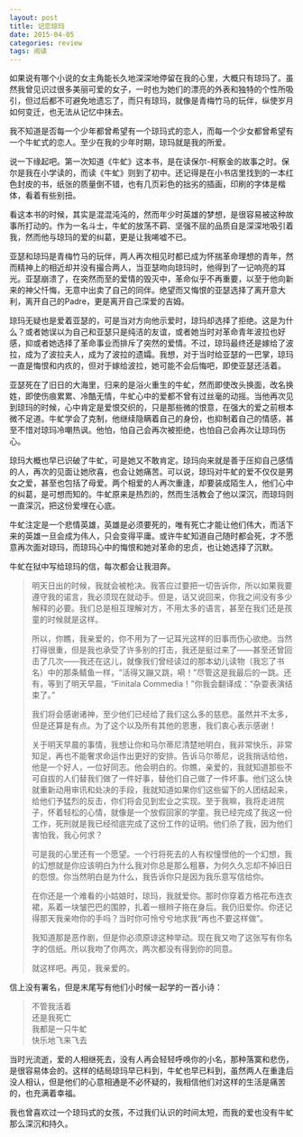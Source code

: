```yaml
---
layout: post
title: 记恋琼玛
date: 2015-04-05
categories: review
tags: 阅读
---
```


如果说有哪个小说的女主角能长久地深深地停留在我的心里，大概只有琼玛了。虽然我曾见识过很多美丽可爱的女子，一时也为她们的漂亮的外表和独特的个性所吸引，但过后都不可避免地遗忘了，而只有琼玛，就像是青梅竹马的玩伴，纵使岁月如何变迁，也无法从记忆中抹去。

我不知道是否每一个少年都曾希望有一个琼玛式的恋人，而每一个少女都曾希望有一个牛虻式的恋人。至少在我的少年时期，琼玛就是我的所爱。

说一下缘起吧。第一次知道《牛虻》这本书，是在读保尔-柯察金的故事之时。保尔是我在小学读的，而读《牛虻》则到了初中。还记得是在小书店里找到的一本红色封皮的书，纸张的质量倒不错，也有几页彩色的拙劣的插画，印刷的字体是楷体，看着有些别扭。

看这本书的时候，其实是混混沌沌的，然而年少时英雄的梦想，是很容易被这种故事所打动的。作为一名斗士，牛虻的放荡不羁、坚强不屈的品质自是深深地吸引着我，然而他与琼玛的爱的纠葛，更是让我唏嘘不已。

亚瑟和琼玛是青梅竹马的玩伴，两人再次相见时都已成为怀揣革命理想的青年，然而精神上的相近却并没有撮合两人，当亚瑟吻向琼玛时，他得到了一记响亮的耳光。亚瑟崩溃了，在突然而至的爱情的毁灭中，革命似乎不再重要，以至于他向新来的神父忏悔，无意中出卖了自己的同伴。绝望而又悔恨的亚瑟选择了离开意大利，离开自己的Padre，更是离开自己深爱的吉姆。

琼玛无疑也是爱着亚瑟的，可是当对方向他示爱时，琼玛却选择了拒绝。这是为什么？或者她误以为自己和亚瑟只是纯洁的友谊，或者她当时对革命青年波拉也好感，抑或者她选择了革命事业而排斥了突然的爱情。不过，琼玛最终还是嫁给了波拉，成为了波拉夫人，成为了波拉的遗孀。我想，对于当时给亚瑟的一巴掌，琼玛一直是悔恨和内疚的，但对于嫁给波拉，她可能不会后悔吧，即使亚瑟还活着。

亚瑟死在了旧日的大海里，归来的是浴火重生的牛虻，然而即使改头换面，改名换姓，即使伤痕累累、冷酷无情，牛虻心中的爱都不曾有过丝毫的动摇。当他再次见到琼玛的时候，心中肯定是爱恨交织的，只是那些微的恨意，在强大的爱之前根本微不足道。牛虻学会了克制，他继续隐瞒着自己的身份，也抑制着自己的情感，甚至不惜对琼玛冷嘲热讽。他怕，怕自己会再次被拒绝，也怕自己会再次让琼玛伤心。

琼玛大概也早已识破了牛虻，可是她又不敢肯定。琼玛向来就是善于压抑自己感情的人，再次的见面让她欣喜，也会让她痛苦。可以说，琼玛对牛虻的爱不仅仅是男女之爱，甚至也包括了母爱。两个相爱的人再次重逢，却要装成陌生人，他们心中的纠葛，是可想而知的。牛虻原来是热烈的，然而生活教会了他以深沉，而琼玛则一直深沉，把这份爱埋在心底。

牛虻注定是一个悲情英雄，英雄是必须要死的，唯有死亡才能让他们伟大，而活下来的英雄一旦会成为伟人，只会变得平庸。或许牛虻知道自己随时都会死，才不愿意再次面对琼玛，而琼玛心中的悔恨和她对革命的忠贞，也让她选择了沉默。

牛虻在狱中写给琼玛的信，每次都会让我泪奔。

> 明天日出的时候，我就会被枪决。我答应过要把一切告诉你，所以如果我要遵守我的诺言，我必须现在就动手。但是，话又说回来，你我之间没有多少解释的必要。我们总是相互理解对方，不用太多的语言，甚至在我们还是孩童的时候就是这样。
> 
> 所以，你瞧，我亲爱的，你不用为了一记耳光这样的旧事而伤心欲绝。当然打得很重，但是我也承受了许多别的打击，我还是挺过来了——甚至还曾回击了几次——我还在这儿，就像我们曾经读过的那本幼儿读物（我忘了书名）中的那条鲭鱼一样，“活得又蹦又跳，嗬！”尽管这是我最后的一跳。还有，等到了明天早晨，“Finitala Commedia！”你我会翻译成：“杂耍表演结束了。”
> 
> 我们将会感谢诸神，至少他们已经给了我们这么多的慈悲。虽然并不太多，但是还算是有点。为了这个以及所有其他的恩惠，我们衷心表示感谢！
> 
> 关于明天早晨的事情，我想让你和马尔蒂尼清楚地明白，我非常快乐，非常知足，再也不能奢求命运作出更好的安排。告诉马尔蒂尼，说我捎话给他，他是一个好人，一位好同志。他会明白的。你瞧，亲爱的，我就知道那些不可自拔的人们替我们做了一件好事，替他们自己做了一件坏事。他们这么快就重新动用审讯和处决的手段，我就知道如果你们这些留下的人团结起来，给他们予猛烈的反击，你们将会见到宏业之实现。至于我嘛，我将走进院子，怀着轻松的心情，就像是一个放假回家的学童。我已经完成了我这一份工作，死刑就是我已经彻底完成了这份工作的证明。他们杀了我，因为他们害怕我，我心何求？
> 
> 可是我的心里还有一个愿望。一个行将死去的人有权憧憬他的一个幻想，我的幻想就是你应该明白为什么我对你总是那么粗暴，为何久久忘却不掉旧日的怨恨。你当然明白是为什么，我告诉你只是因为我乐意写信给你。
> 
> 在你还是一个难看的小姑娘时，琼玛，我就爱你。那时你穿着方格花布连衣裙，系着一块皱巴巴的围脖，扎着一根辫子拖在身后。我仍旧爱你。你还记得那天我亲吻你的手吗？当时你可怜兮兮地求我“再也不要这样做”。
> 
> 我知道那是恶作剧，但是你必须原谅这种举动。现在我又吻了这张写有你名字的信纸。所以我吻了你两次，两次都没有得到你的同意。
> 
> 就这样吧。再见，我亲爱的。

信上没有署名，但是末尾写有他们小时候一起学的一首小诗：
>   
> 不管我活着  
> 还是我死亡  
> 我都是一只牛虻  
> 快乐地飞来飞去

当时光流逝，爱的人相继死去，没有人再会轻轻呼唤你的小名，那种落寞和悲伤，是很容易体会的。这样的结局琼玛早已料到，牛虻也早已料到，虽然两人在重逢后没人相认，但是他们的心意相通是不必怀疑的，我相信他们对这样的生活是痛苦的，也充满着幸福。

我也曾喜欢过一个琼玛式的女孩，不过我们认识的时间太短，而我的爱也没有牛虻那么深沉和持久。